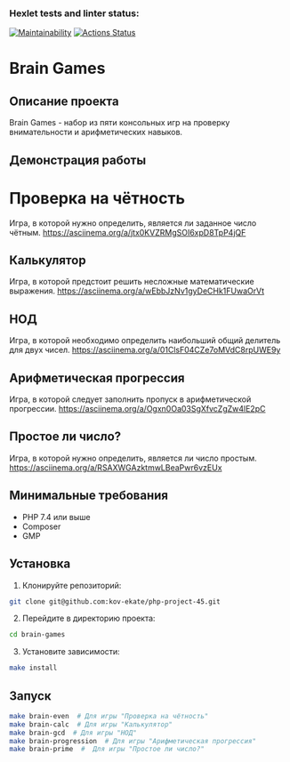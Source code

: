 ### Hexlet tests and linter status:
[![Maintainability](https://api.codeclimate.com/v1/badges/e7482f1e42818c23e2cb/maintainability)](https://codeclimate.com/github/kov-ekate/php-project-45/maintainability)
[![Actions Status](https://github.com/kov-ekate/php-project-45/actions/workflows/hexlet-check.yml/badge.svg)](https://github.com/kov-ekate/php-project-45/actions)
# Brain Games

## Описание проекта
Brain Games - набор из пяти консольных игр на проверку внимательности и арифметических навыков.

## Демонстрация работы
# Проверка на чётность
Игра, в которой нужно определить, является ли заданное число чётным.
https://asciinema.org/a/jtx0KVZRMgSOI6xpD8TpP4jQF
## Калькулятор
Игра, в которой предстоит решить несложные математические выражения.
https://asciinema.org/a/wEbbJzNv1gyDeCHk1FUwaOrVt
## НОД
Игра, в которой необходимо определить наибольший общий делитель для двух чисел.
https://asciinema.org/a/01ClsF04CZe7oMVdC8rpUWE9y
## Арифметическая прогрессия
Игра, в которой следует заполнить пропуск в арифметической прогрессии.
https://asciinema.org/a/Ogxn0Oa03SgXfvcZgZw4lE2pC
## Простое ли число?
Игра, в которой нужно определить, является ли число простым.
https://asciinema.org/a/RSAXWGAzktmwLBeaPwr6vzEUx

## Минимальные требования
* PHP 7.4 или выше
* Composer
* GMP

## Установка
1. Клонируйте репозиторий:

```bash
git clone git@github.com:kov-ekate/php-project-45.git
```
    
2. Перейдите в директорию проекта:

 ```bash
cd brain-games
```
    
3. Установите зависимости:

```bash
make install
```

## Запуск

 ```bash
make brain-even  # Для игры "Проверка на чётность"
make brain-calc  # Для игры "Калькулятор"
make brain-gcd  # Для игры "НОД"
make brain-progression  # Для игры "Арифметическая прогрессия"
make brain-prime  #  Для игры "Простое ли число?"
```
